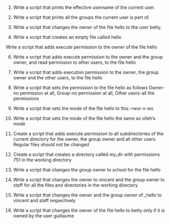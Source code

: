 1. Write a script that prints the effective username of the current user.

2. Write a script that prints all the groups the current user is part of.
3. Write a script that changes the owner of the file hello to the user betty.

4. Write a script that creates an empty file called hello

Write a script that adds execute permission to the owner of the file hello

6. Write a script that adds execute permission to the owner and the group owner, and read permission to other users, to the file hello

7. Write a script that adds execution permission to the owner, the group owner and the other users, to the file hello

8. Write a script that sets the permission to the file hello as follows Owner-no permission at all, Group-no permission at all, Other users-all the permissions

9. Write a script that sets the mode of the file hello to this:-rwxr-x-wx

10. Write a script that sets the mode of the file hello the same as olleh’s mode

11. Create a script that adds execute permission to all subdirectories of the current directory for the owner, the group owner and all other users. Regular files should not be changed

12. Create a script that creates a directory called my_dir with permissions 751 in the working directory

13. Write a script that changes the group owner to school for the file hello

14. Write a script that changes the owner to vincent and the group owner to staff for all the files and directories in the working directory

15. Write a script that changes the owner and the group owner of _hello to vincent and staff respectively

16. Write a script that changes the owner of the file hello to betty only if it is owned by the user guillaume
